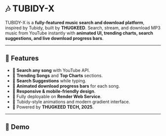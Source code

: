 # 🎶 TUBIDY-X

TUBIDY-X is a **fully-featured music search and download platform**, inspired by Tubidy, built by **THUGKEED**. Search, stream, and download MP3 music from YouTube instantly with **animated UI, trending charts, search suggestions, and live download progress bars**.  

---

## 🔹 Features

- 🔹 **Search any song** with YouTube API.  
- 🔹 **Trending Songs** and **Top Charts** sections.  
- 🔹 **Search Suggestions** while typing.  
- 🔹 **Animated download progress bars** for each song.  
- 🔹 **Responsive & mobile-friendly design**.  
- 🔹 Fully deployable on **Render Web Service**.  
- 🔹 Tubidy-style animations and modern gradient interface.  
- 🔹 Powered by **THUGKEED TECH, 2025**.  

---

## 🔹 Demo
